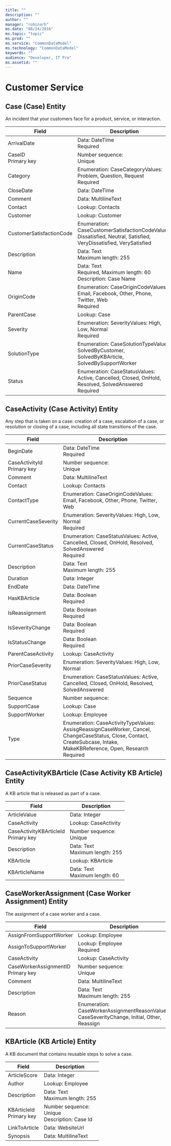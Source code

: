 ```yaml
---
title: ""
description: ""
author: ""
manager: "robinarh"
ms.date: "08/24/2016"
ms.topic: "topic"
ms.prod: ""
ms.service: "CommonDataModel"
ms.technology: "CommonDataModel"
keywords: ""
audience: "Developer, IT Pro"
ms.assetid: ""
---
```


# Customer Service
## Case (Case) Entity
An incident that your customers face for a product, service, or interaction.

Field | Description
---|---
ArrivalDate | Data: DateTime<br>Required
CaseID<br>Primary key | Number sequence: <br>Unique
Category | Enumeration: CaseCategoryValues: Problem, Question, Request<br>Required
CloseDate | Data: DateTime
Comment | Data: MultilineText
Contact | Lookup: Contacts
Customer | Lookup: Customer
CustomerSatisfactionCode | Enumeration: CaseCustomerSatisfactionCodeValues: Dissatisfied, Neutral, Satisfied, VeryDissatisfied, VerySatisfied
Description | Data: Text<br>Maximum length: 255
Name | Data: Text<br>Required, Maximum length: 60<br>Description: Case Name
OriginCode | Enumeration: CaseOriginCodeValues: Email, Facebook, Other, Phone, Twitter, Web<br>Required
ParentCase | Lookup: Case
Severity | Enumeration: SeverityValues: High, Low, Normal<br>Required
SolutionType | Enumeration: CaseSolutionTypeValues: SolvedByCustomer, SolvedByKBArticle, SolvedBySupportWorker
Status | Enumeration: CaseStatusValues: Active, Cancelled, Closed, OnHold, Resolved, SolvedAnswered<br>Required
## CaseActivity (Case Activity) Entity
Any step that is taken on a case: creation of a case, escalation of a case, or resolution or closing of a case, including all state transitions of the case.

Field | Description
---|---
BeginDate | Data: DateTime<br>Required
CaseActivityId<br>Primary key | Number sequence: <br>Unique
Comment | Data: MultilineText
Contact | Lookup: Contacts
ContactType | Enumeration: CaseOriginCodeValues: Email, Facebook, Other, Phone, Twitter, Web
CurrentCaseSeverity | Enumeration: SeverityValues: High, Low, Normal<br>Required
CurrentCaseStatus | Enumeration: CaseStatusValues: Active, Cancelled, Closed, OnHold, Resolved, SolvedAnswered<br>Required
Description | Data: Text<br>Maximum length: 255
Duration | Data: Integer
EndDate | Data: DateTime
HasKBArticle | Data: Boolean<br>Required
IsReassignment | Data: Boolean<br>Required
IsSeverityChange | Data: Boolean<br>Required
IsStatusChange | Data: Boolean<br>Required
ParentCaseActivity | Lookup: CaseActivity
PriorCaseSeverity | Enumeration: SeverityValues: High, Low, Normal
PriorCaseStatus | Enumeration: CaseStatusValues: Active, Cancelled, Closed, OnHold, Resolved, SolvedAnswered
Sequence | Number sequence:
SupportCase | Lookup: Case
SupportWorker | Lookup: Employee
Type | Enumeration: CaseActivityTypeValues: AssisgReassignCaseWorker, Cancel, ChangeCaseStatus, Close, Contact, CreateSubcase, Intake, MakeKBReference, Open, Research<br>Required
## CaseActivityKBArticle (Case Activity KB Article) Entity
A KB article that is released as part of a case.

Field | Description
---|---
ArticleValue | Data: Integer
CaseActivity | Lookup: CaseActivity
CaseActivityKBArticleId<br>Primary key | Number sequence: <br>Unique
Description | Data: Text<br>Maximum length: 255
KBArticle | Lookup: KBArticle
KBArticleName | Data: Text<br>Maximum length: 60
## CaseWorkerAssignment (Case Worker Assignment) Entity
The assignment of a case worker and a case.

Field | Description
---|---
AssignFromSupportWorker | Lookup: Employee
AssignToSupportWorker | Lookup: Employee<br>Required
CaseActivity | Lookup: CaseActivity
CaseWorkerAssignmentID<br>Primary key | Number sequence: <br>Unique
Comment | Data: MultilineText
Description | Data: Text<br>Maximum length: 255
Reason | Enumeration: CaseWorkerAssignmentReasonValues: CaseSeverityChange, Initial, Other, Reassign
## KBArticle (KB Article) Entity
A KB document that contains reusable steps to solve a case.

Field | Description
---|---
ArticleScore | Data: Integer
Author | Lookup: Employee
Description | Data: Text<br>Maximum length: 255
KBArticleId<br>Primary key | Number sequence: <br>Unique<br>Description: Case Id
LinkToArticle | Data: WebsiteUrl
Synopsis | Data: MultilineText
